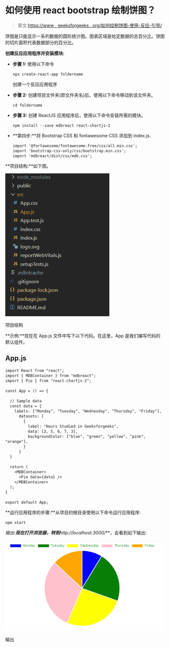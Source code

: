 # 如何使用 react bootstrap 绘制饼图？

> 原文:[https://www . geeksforgeeks . org/如何绘制饼图-使用-反应-引导/](https://www.geeksforgeeks.org/how-to-draw-a-pie-chart-using-react-bootstrap/)

饼图是只能显示一系列数据的圆形统计图。图表区域是给定数据的总百分比。饼图的切片面积代表数据部分的百分比。

**创建反应应用程序并安装模块:**

*   **步骤 1:** 使用以下命令

    ```
    npx create-react-app foldername
    ```

    创建一个反应应用程序
*   **步骤 2:** 创建项目文件夹(即文件夹名)后，使用以下命令移动到该文件夹。

    ```
    cd foldername
    ```

*   **步骤 3:** 创建 ReactJS 应用程序后，使用以下命令安装所需的模块。

    ```
    npm install --save mdbreact react-chartjs-2
    ```

*   **第四步:**将 Bootstrap CSS 和 fontawesome CSS 添加到 index.js.

    ```
    import '@fortawesome/fontawesome-free/css/all.min.css';  
    import 'bootstrap-css-only/css/bootstrap.min.css';  
    import 'mdbreact/dist/css/mdb.css';
    ```

**项目结构:**如下图。

![](img/f04ae0d8b722a9fff0bd9bd138b29c23.png)

项目结构

**示例:**现在在 App.js 文件中写下以下代码。在这里，App 是我们编写代码的默认组件。

## App.js

```
import React from "react";
import { MDBContainer } from "mdbreact";
import { Pie } from "react-chartjs-2";

const App = () => {

  // Sample data
  const data = {
    labels: ["Monday", "Tuesday", "Wednesday", "Thursday", "Friday"],
      datasets: [
        {
          label: "Hours Studied in Geeksforgeeks",
          data: [2, 5, 6, 7, 3],
          backgroundColor: ["blue", "green", "yellow", "pink", "orange"],
        }
      ]
  }

  return (
    <MDBContainer>
      <Pie data={data} />
    </MDBContainer>
  );
}

export default App;
```

**运行应用程序的步骤:**从项目的根目录使用以下命令运行应用程序:

```
npm start
```

**输出:**现在打开浏览器，转到***http://localhost:3000/***，会看到如下输出:

![](img/cfaf49c5354edee82d74aad8466e444d.png)

输出